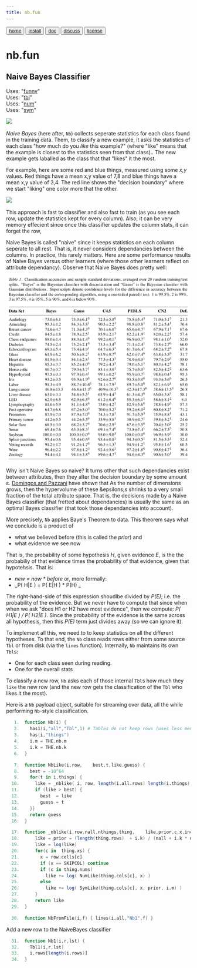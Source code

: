 ```yaml
---
title: nb.fun
---
```


<button class="button button1"><a href="/fun/index">home</a></button>   <button class="button button2"><a href="/fun/INSTALL">install</a></button>   <button class="button button1"><a href="/fun/ABOUT">doc</a></button>   <button class="button button2"><a href="http://github.com/timm/fun/issues">discuss</a></button>    <button class="button button1"><a href="/fun/LICENSE">license</a></button> <br>



# nb.fun
## Naive Bayes Classifier

Uses:  "[funny](funny)"<br>
Uses:  "[tbl](tbl)"<br>
Uses:  "[num](num)"<br>
Uses:  "[sym](sym)"<br>

<img src="http://yuml.me/diagram/plain;dir:lr/class/[Nb||NbLike();]1-things-1*[Tbl], [Tbl]1-*[Num||NumLike();], [Tbl]1-*[Sym||SymLike()]">

_Naive Bayes_ (here after, `Nb`) collects seperate statistics
for each class found in the training data.
Them, to classify a new example, it asks the statistics of
each class "how much do you _like_ this example?"
(where "like" means that the example is closest to the statistics
seen from that class)..
The new example gets laballed as the class that
 that "likes" it the most.

For example, here are some red and blue things, measured using some _x,y_ values.
Red things have a mean x,y value of 7,8 and blue things have a mean x,y value of 3,4.
The red line shows the "decision boundary" where we start "liking" one color
more that the other. 

![](assets/img/bayes201.png)

This approach is fast to classifier and also fast to train
(as you see each row, update the statistics kept for every column).
Also, it can be very memory effecient since once this
 classifier updates the column stats, it can forget the row,

Naive Bayes is called "naive" since it keeps statistics on each
column seperate to all rest. That is, it never considers dependancies
between the columns. In practice, this rarely matters. Here are some performance results
of Naive Bayes versus other learners (where those other learners reflect
on attribute dependancy). Observe that Naive Bayes does pretty well:

![](assets/img/bayes301.png)

Why isn't Naive Bayes so naive?
It turns other that
such dependancies exist between attributes, then they alter the decision boundary by some
amount &epsilon;. 
[Domingos and Pazzani](http://engr.case.edu/ray_soumya/mlrg/optimality_of_nb.pdf)  have
shown that
As the number of dimensions grows,
then the hypervolume of these &epsilons;s shrinks to a very small fraction  of the total
attribute space. That is, the decisions made by a Naive Bayes classifier (that fretted
about dependancies) is usually the same as an optimal Bayes classifier (that took
those dependancies into account).

More precisely, `Nb` applies Baye's Theorem to data. This theorem
says what we conclude is a product of

- what we believed before (this is called the _prior_) and 
- what evidence we see now

That is, the probability of some hypothesis _H_,
 given evidence _E_, is
 the
the probabiliy of that evidence times the probability of that evidence, given that hypotehsis. That is:

- _new = now * before_ or, more formally:
- _P( H|E ) = P( E|H ) * P(H) _

The right-hand-side of this expression shoudlbe  divided by 
_P(E)_; i.e. the probability of the evidence. But we never have to compute that since when
when  we ask "does H1 or H2 have most evidence", then we compute:
 _P( H1|E ) / P( H2|E )_. 
Since the probability of the 
evidence is the same across all hypothesis, then this _P(E)_ term
just divides away (so we can ignore it).

To implement all this, we need to to keep statistics on all the different
hypotheses.
To that end, the `Nb` class reads rows either from some source `Tbl` or from
disk (via the `lines` function).  Internally, `Nb` maintains its
own `Tbl`s:

- One for each class seen during reading.
- One for the overall stats
 
To classify a new row, `Nb` asks each of those internal `Tbl`s how
much they `like` the new row (and the new row gets the classification
of the `Tbl` who likes it the most).

Here is a `Nb` payload object,
suitable for streaming over data, all the while
performing `Nb`-style classification.


```awk
   1.  function Nb(i) {
   2.    has1(i,"all","Tbl",1) # Tables do not keep rows (uses less memory).
   3.    has(i,"things")
   4.    i.m = THE.nb.m
   5.    i.k = THE.nb.k
   6.  }
```

```awk
   7.  function NbLike(i,row,    best,t,like,guess) {
   8.    best = -10^64
   9.    for(t in i.things) {
  10.      like = _nblike( i, row, length(i.all.rows) length(i.things), i.things[t]))
  11.      if (like > best) {
  12.        best  = like
  13.        guess = t
  14.    }}
  15.    return guess
  16.  }
```

```awk
  17.  function _nblike(i,row,nall,nthings,thing,    like,prior,c,x,inc) {
  18.      like = prior = (length(thing.rows)  + i.k) / (nall + i.k * nthings)
  19.      like = log(like)
  20.      for(c in  thing.xs) {
  21.        x = row.cells[c]
  22.        if (x == SKIPCOL) continue
  23.        if (c in thing.nums)
  24.          like += log( NumLike(thing.cols[c], x) )
  25.        else
  26.          like += log( SymLike(thing.cols[c], x, prior, i.m) )
  27.      }
  28.      return like
  29.  }
```

```awk
  30.  function NbFromFile(i,f) { lines(i.all,"Nb1",f) }
```

Add a new row to the NaiveBayes classifier

```awk
  31.  function Nb1(i,r,lst) {
  32.    Tbl1(i,r,lst)
  33.    i.rows[length(i.rows)]
  34.  }
```

